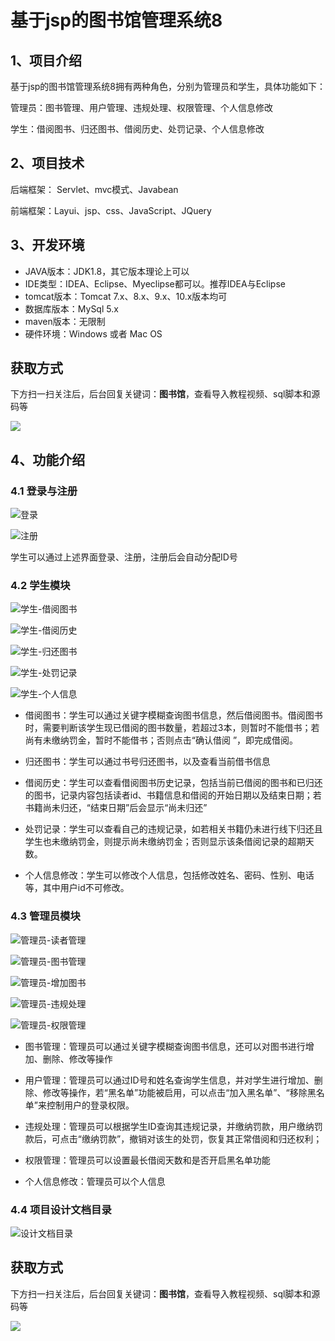 # 基于jsp的图书馆管理系统8

## 1、项目介绍

基于jsp的图书馆管理系统8拥有两种角色，分别为管理员和学生，具体功能如下：

管理员：图书管理、用户管理、违规处理、权限管理、个人信息修改

学生：借阅图书、归还图书、借阅历史、处罚记录、个人信息修改


## 2、项目技术

后端框架： Servlet、mvc模式、Javabean

前端框架：Layui、jsp、css、JavaScript、JQuery

## 3、开发环境

- JAVA版本：JDK1.8，其它版本理论上可以
- IDE类型：IDEA、Eclipse、Myeclipse都可以。推荐IDEA与Eclipse
- tomcat版本：Tomcat 7.x、8.x、9.x、10.x版本均可
- 数据库版本：MySql 5.x
- maven版本：无限制
- 硬件环境：Windows 或者 Mac OS

## 获取方式

下方扫一扫关注后，后台回复关键词：**图书馆**，查看导入教程视频、sql脚本和源码等

 ![](https://www.codeshop.fun/Typora-Images/202205281253739.png)

## 4、功能介绍

### 4.1 登录与注册

![登录](https://www.codeshop.fun/Typora-Images/20220517000635.jpg)

![注册](https://www.codeshop.fun/Typora-Images/20220517000643.jpg)

学生可以通过上述界面登录、注册，注册后会自动分配ID号

### 4.2 学生模块

![学生-借阅图书](https://www.codeshop.fun/Typora-Images/20220517000726.jpg)

![学生-借阅历史](https://www.codeshop.fun/Typora-Images/20220517000728.jpg)

![学生-归还图书](https://www.codeshop.fun/Typora-Images/20220517000730.jpg)

![学生-处罚记录](https://www.codeshop.fun/Typora-Images/20220517000739.jpg)

![学生-个人信息](https://www.codeshop.fun/Typora-Images/20220517000742.jpg)

- 借阅图书：学生可以通过关键字模糊查询图书信息，然后借阅图书。借阅图书时，需要判断该学生现已借阅的图书数量，若超过3本，则暂时不能借书；若尚有未缴纳罚金，暂时不能借书；否则点击“确认借阅 ”，即完成借阅。

- 归还图书：学生可以通过书号归还图书，以及查看当前借书信息

- 借阅历史：学生可以查看借阅图书历史记录，包括当前已借阅的图书和已归还的图书，记录内容包括读者id、书籍信息和借阅的开始日期以及结束日期；若书籍尚未归还，“结束日期”后会显示“尚未归还”

- 处罚记录：学生可以查看自己的违规记录，如若相关书籍仍未进行线下归还且学生也未缴纳罚金，则提示尚未缴纳罚金；否则显示该条借阅记录的超期天数。

- 个人信息修改：学生可以修改个人信息，包括修改姓名、密码、性别、电话等，其中用户id不可修改。


### 4.3 管理员模块

![管理员-读者管理](https://www.codeshop.fun/Typora-Images/20220517001001.jpg)

![管理员-图书管理](https://www.codeshop.fun/Typora-Images/20220517001004.jpg)

![管理员-增加图书](https://www.codeshop.fun/Typora-Images/20220517001008.jpg)

![管理员-违规处理](https://www.codeshop.fun/Typora-Images/20220517001009.jpg)

![管理员-权限管理](https://www.codeshop.fun/Typora-Images/20220517001011.jpg)

- 图书管理：管理员可以通过关键字模糊查询图书信息，还可以对图书进行增加、删除、修改等操作

- 用户管理：管理员可以通过ID号和姓名查询学生信息，并对学生进行增加、删除、修改等操作，若“黑名单”功能被启用，可以点击“加入黑名单”、“移除黑名单”来控制用户的登录权限。

- 违规处理：管理员可以根据学生ID查询其违规记录，并缴纳罚款，用户缴纳罚款后，可点击“缴纳罚款”，撤销对该生的处罚，恢复其正常借阅和归还权利；

- 权限管理：管理员可以设置最长借阅天数和是否开启黑名单功能

- 个人信息修改：管理员可以个人信息


### 4.4 项目设计文档目录

![设计文档目录](https://www.codeshop.fun/Typora-Images/20220517001031.jpg)

## 获取方式

下方扫一扫关注后，后台回复关键词：**图书馆**，查看导入教程视频、sql脚本和源码等

 ![](https://www.codeshop.fun/Typora-Images/202205281253739.png)
